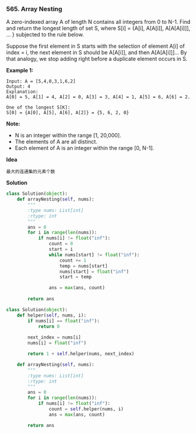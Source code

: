 ### 565. Array Nesting

A zero-indexed array A of length N contains all integers from 0 to N-1. Find and return the longest length of set S, where S[i] = {A[i], A[A[i]], A[A[A[i]]], ... } subjected to the rule below.

Suppose the first element in S starts with the selection of element A[i] of index = i, the next element in S should be A[A[i]], and then A[A[A[i]]]… By that analogy, we stop adding right before a duplicate element occurs in S.


**Example 1:**
```
Input: A = [5,4,0,3,1,6,2]
Output: 4
Explanation: 
A[0] = 5, A[1] = 4, A[2] = 0, A[3] = 3, A[4] = 1, A[5] = 6, A[6] = 2.

One of the longest S[K]:
S[0] = {A[0], A[5], A[6], A[2]} = {5, 6, 2, 0}
```

**Note:**

- N is an integer within the range [1, 20,000].
- The elements of A are all distinct.
- Each element of A is an integer within the range [0, N-1].

**Idea**
```
最大的连通集的元素个数
```

**Solution**
```Python
class Solution(object):
    def arrayNesting(self, nums):
        """
        :type nums: List[int]
        :rtype: int
        """
        ans = 0
        for i in range(len(nums)):
            if nums[i] != float("inf"):
                count = 0
                start = i
                while nums[start] != float("inf"):
                    count += 1
                    temp = nums[start]
                    nums[start] = float("inf")
                    start = temp

                ans = max(ans, count)
        
        return ans
```

```Python
class Solution(object):
    def helper(self, nums, i):
        if nums[i] == float("inf"):
            return 0
        
        next_index = nums[i]
        nums[i] = float("inf")

        return 1 + self.helper(nums, next_index)

    def arrayNesting(self, nums):
        """
        :type nums: List[int]
        :rtype: int
        """
        ans = 0
        for i in range(len(nums)):
            if nums[i] != float("inf"):
                count = self.helper(nums, i)
                ans = max(ans, count)

        return ans   
```